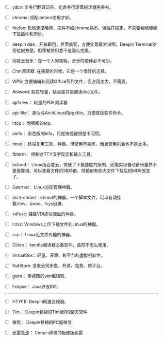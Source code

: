 - [ ] ydcv:       命令行翻译词典，能命令行话音的话就完美啦。

- [ ] chrome:     搭配lantern使用才好。

- [ ] firefox:    启动速度略慢，插件不如chrome熟悉，但胜在稳定，不需要翻墙便能下载插件和同步。

- [ ] deepin dde：开箱即用，界面美观，方便实现最大试图，Deepin Terminal使用也很方便。但移植使用总不是那么完美。

- [ ] 网易云音乐：在一个人的夜晚，音乐的陪伴必不可少。

- [ ] Chm阅读器:  在需要的时候，它是一个很好的选择。

- [ ] WPS:        方便编辑和阅读Office系列文件，但占用太大，不需要。

- [ ] Abiword:    胜在轻量，缺点是只能阅读doc文件。

- [ ] qpfview：   轻量的PDF阅读器

- [ ] apt-file：  类似与ArchLinux的pgkfile，方便查找软件命令。

- [ ] htop：      增强版的top。

- [ ] pinfo：     彩色版的info，只是快捷键很是不习惯。

- [ ] tmux：      终端复用工具，神器，但使用不熟练，而且使用机会也不是太多。

- [ ] fbterm：    控制台TTY汉字现实和输入工具。

- [ ] bcloud：    Linux版百度云，突破了下载速度的限制，还能实现自动备份虽然不是很靠谱。可以查看文件的MD5值，但貌似有些大文件下载后的MD5改变了。

- [ ] Gparted：   Linux分区管理神器。

- [ ] arch-chroot：chroot的神器，一个脚本文件，可以自动挂载/dev、/proc、/sys目录。

- [ ] vdfuse:     挂载VDI虚拟硬盘的神器。

- [ ] lrzsz:      Windows上传下载文件到Linux的神器。

- [ ] scp：       Linux见文件传输的神器。

- [ ] Clibre：    kendle阅读器必备软件，虽然不怎么使用。

- [ ] VirtualBox：轻量、开源、跨平台的虚拟机软件。

- [ ] NutStore:   坚果云同步盘，开源、免费、跨平台。

- [ ] gvim：      带视图的vim编辑器。

- [ ] Eclipse：   Java开发IDE。


---
- [ ] HTYFB:      Deepin网速监视器。

- [ ] Tim：       Deepin移植的Tim版QQ聊天软件

- [ ] 微信：      Deepin移植的PC版微信

- [ ] 迅雷急速：  Deepin移植的极速版迅雷



